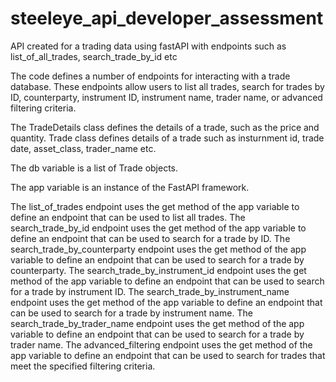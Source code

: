 # steeleye_api_developer_assessment
API created for a trading data using fastAPI with endpoints such as list_of_all_trades, search_trade_by_id etc

The code defines a number of endpoints for interacting with a trade database. These endpoints allow users to list all trades, search for trades by ID, counterparty, instrument ID, instrument name, trader name, or advanced filtering criteria.

The TradeDetails class defines the details of a trade, such as the price and quantity. Trade class defines details of a trade such as insturnment id, trade date, asset_class, trader_name etc.

The db variable is a list of Trade objects.

The app variable is an instance of the FastAPI framework.

The list_of_trades endpoint uses the get method of the app variable to define an endpoint that can be used to list all trades.
The search_trade_by_id endpoint uses the get method of the app variable to define an endpoint that can be used to search for a trade by ID.
The search_trade_by_counterparty endpoint uses the get method of the app variable to define an endpoint that can be used to search for a trade by counterparty.
The search_trade_by_instrument_id endpoint uses the get method of the app variable to define an endpoint that can be used to search for a trade by instrument ID.
The search_trade_by_instrument_name endpoint uses the get method of the app variable to define an endpoint that can be used to search for a trade by instrument name.
The search_trade_by_trader_name endpoint uses the get method of the app variable to define an endpoint that can be used to search for a trade by trader name.
The advanced_filtering endpoint uses the get method of the app variable to define an endpoint that can be used to search for trades that meet the specified filtering criteria.
